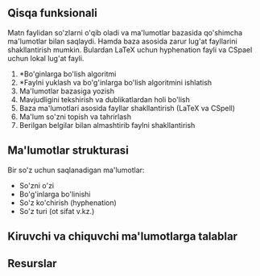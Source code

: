 ## Qisqa funksionali

Matn faylidan so'zlarni o'qib oladi va ma'lumotlar bazasida qo'shimcha ma'lumotlar bilan saqlaydi. Hamda baza asosida zarur lug'at fayllarini shakllantirish mumkin. Bulardan LaTeX uchun hyphenation fayli va CSpael uchun lokal lug'at fayli. 

1. *Bo'ginlarga bo'lish algoritmi
2. *Faylni yuklash va bo'g'inlarga bo'lish algoritmini ishlatish
3. Ma'lumotlar bazasiga yozish
4. Mavjudligini tekshirish va dublikatlardan holi bo'lish
5. Baza ma'lumotlari asosida fayllar shakllantirish (LaTeX va CSpell)
6. Ma'lum so'zni topish va tahrirlash
7. Berilgan belgilar bilan almashtirib faylni shakllantirish


## Ma'lumotlar strukturasi

Bir so'z uchun saqlanadigan ma'lumotlar:
- So'zni o'zi
- Bo'g'inlarga bo'linishi
- So'z ko'chirish (hyphenation)
- So'z turi (ot sifat v.kz.)

## Kiruvchi va chiquvchi ma'lumotlarga talablar

## Resurslar